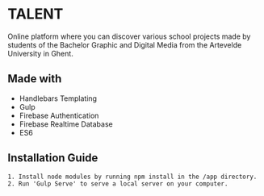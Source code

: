 # TALENT
Online platform where you can discover various school projects made by students of the Bachelor Graphic and Digital Media from the Artevelde University in Ghent.

## Made with
- Handlebars Templating
- Gulp
- Firebase Authentication
- Firebase Realtime Database
- ES6

## Installation Guide

```
1. Install node modules by running npm install in the /app directory.
2. Run 'Gulp Serve' to serve a local server on your computer.
```
